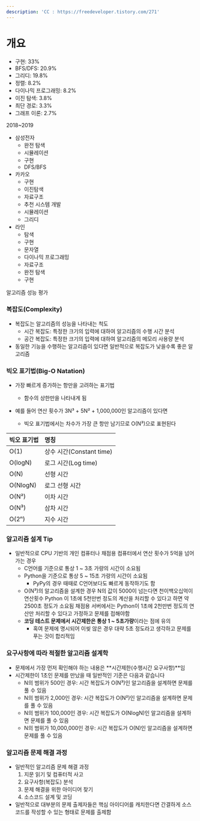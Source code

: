 ```yaml
---
description: 'CC : https://freedeveloper.tistory.com/271'
---
```


# 개요



* 구현: 33%
* BFS/DFS: 20.9%
* 그리디: 19.8%
* 정렬: 8.2%
* 다이나믹 프로그래밍: 8.2%
* 이진 탐색: 3.8%
* 최단 경로: 3.3%
* 그래프 이론: 2.7%

2018~2019

* 삼성전자 
  * 완전 탐색
  * 시뮬레이션
  * 구현
  * DFS/BFS
* 카카오 
  * 구현
  * 이진탐색
  * 자료구조
  * 추천 시스템 개발
  * 시뮬레이션
  * 그리디
* 라인
  * 탐색
  * 구현
  * 문자열
  * 다이나믹 프로그래밍 
  * 자료구조
  * 완전 탐색
  * 구현

알고리즘 성능 평가

### 복잡도\(Complexity\)

* 복잡도는 알고리즘의 성능을 나타내는 척도
  * 시간 복잡도: 특정한 크기의 입력에 대하여 알고리즘의 수행 시간 분석
  * 공간 복잡도: 특정한 크기의 입력에 대하여 알고리즘의 메모리 사용량 분석
* 동일한 기능을 수행하는 알고리즘이 있다면 일반적으로 복잡도가 낮을수록 좋은 알고리즘

### 빅오 표기법\(Big-O Natation\)

* 가장 빠르게 증가하는 항만을 고려하는 표기법
  * 함수의 상한만을 나타내게 됨
* 예를 들어 연산 횟수가 3N³ + 5N² + 1,000,000인 알고리즘이 있다면

  * 빅오 표기법에서는 차수가 가장 큰 항만 남기므로 O\(N³\)으로 표현된다

| 빅오 표기법 | 명칭 |
| :--- | :--- |
| O\(1\) | 상수 시간\(Constant time\) |
| O\(logN\) | 로그 시간\(Log time\) |
| O\(N\) | 선형 시간 |
| O\(NlogN\) | 로그 선형 시간 |
| O\(N²\) | 이차 시간 |
| O\(N³\) | 삼차 시간 |
| O\(2ⁿ\) | 지수 시간 |

### 알고리즘 설계 Tip

* 일반적으로 CPU 기반의 개인 컴퓨터나 채점용 컴퓨터에서 연산 횟수가 5억을 넘어가는 경우
  * C언어를 기준으로 통상 1 ~ 3초 가량의 시간이 소요됨
  * Python을 기준으로 통상 5 ~ 15초 가량의 시간이 소요됨
    * PyPy의 경우 때때로 C언어보다도 빠르게 동작하기도 함
  * O\(N³\)의 알고리즘을 설계한 경우 N의 값이 5000이 넘는다면 천이백오십억이 연산횟수 Python 이 1초에 5천만번 정도의 계산을 처리할 수 있다고 하면 약 2500초 정도가 소요됨 채점용 서버에서는 Python이 1초에 2천만번 정도의 연산만 처리할 수 있다고 가정하고 문제를 접해야함
  * **코딩 테스트 문제에서 시간제한은 통상 1 ~ 5초가량**이라는 점에 유의
    * 혹여 문제에 명시되어 이씾 않은 경우 대략 5초 정도라고 생각하고 문제를 푸는 것이 합리적임

### 요구사항에 따라 적절한 알고리즘 설계학

* 문제에서 가장 먼저 확인해야 하는 내용은 **시간제한\(수행시간 요구사항\)**임
* 시간제한이 1초인 문제를 만났을 때 일반적인 기준은 다음과 같습니다
  * N의 범위가 500인 경우: 시간 복잡도가 O\(N³\)인 알고리즘을 설계하면 문제를 풀 수 있음
  * N의 범위가 2,000인 경우: 시간 복잡도가 O\(N²\)인 알고리즘을 설계하면 문제를 풀 수 있음
  * N의 범위가 100,000인 경우: 시간 복잡도가 O\(NlogN\)인 알고리즘을 설계하면 문제를 풀 수 있음
  * N의 범위가 10,000,000인 경우: 시간 복잡도가 O\(N\)인 알고리즘을 설계하면 문제를 풀 수 있음

### 알고리즘 문제 해결 과정

* 일반적인 알고리즘 문제 해결 과정
  1. 지문 읽기 및 컴퓨터적 사고
  2. 요구사항\(복잡도\) 분석
  3. 문제 해결을 위한 아이디어 찾기
  4. 소스코드 설계 및 코딩
* 일반적으로 대부분의 문제 출제자들은 핵심 아이디어를 캐치한다면 간결하게 소스코드를 작성할 수 있는 형태로 문제를 출제함

